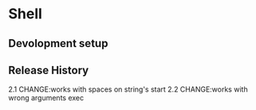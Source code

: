 Shell
=====
Devolopment setup
-----

Release History
----
2.1 
CHANGE:works with spaces on string's start
2.2
CHANGE:works with wrong arguments exec	
